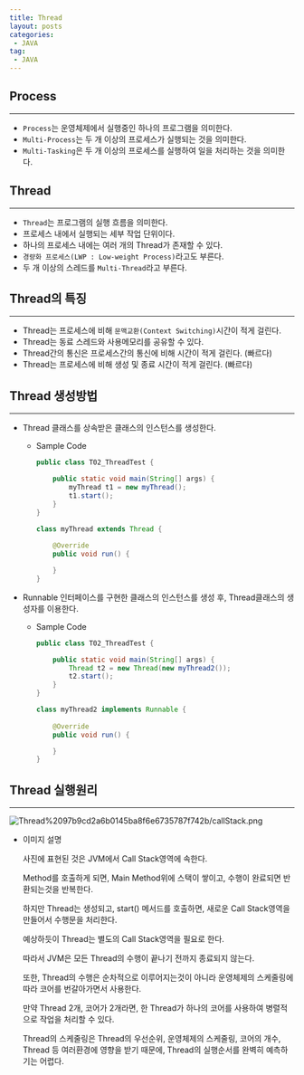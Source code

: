 ```yaml
---
title: Thread
layout: posts
categories:
 - JAVA
tag:
 - JAVA
---
```


## __Process__
---
- `Process`는 운영체제에서 실행중인 하나의 프로그램을 의미한다.
- `Multi-Process`는 두 개 이상의 프로세스가 실행되는 것을 의미한다.
- `Multi-Tasking`은 두 개 이상의 프로세스를 실행하여 일을 처리하는 것을 의미한다.

## __Thread__
---
- `Thread`는 프로그램의 실행 흐름을 의미한다.
- 프로세스 내에서 실행되는 세부 작업 단위이다.
- 하나의 프로세스 내에는 여러 개의 Thread가 존재할 수 있다.
- `경량화 프로세스(LWP : Low-weight Process)`라고도 부른다.
- 두 개 이상의 스레드를 `Multi-Thread`라고 부른다.

## __Thread의 특징__
---
- Thread는 프로세스에 비해 `문맥교환(Context Switching)`시간이 적게 걸린다.
- Thread는 동료 스레드와 사용메모리를 공유할 수 있다.
- Thread간의 통신은 프로세스간의 통신에 비해 시간이 적게 걸린다. (빠르다)
- Thread는 프로세스에 비해 생성 및 종료 시간이 적게 걸린다. (빠르다)

## __Thread 생성방법__
---
- Thread 클래스를 상속받은 클래스의 인스턴스를 생성한다.
    - Sample Code

        ```java
        public class T02_ThreadTest {

        	public static void main(String[] args) {
        		myThread t1 = new myThread();
        		t1.start();
        	}
        }

        class myThread extends Thread {
        	
        	@Override
        	public void run() {

        	}
        }
        ```

- Runnable 인터페이스를 구현한 클래스의 인스턴스를 생성 후, Thread클래스의 생성자를 이용한다.
    - Sample Code

        ```java
        public class T02_ThreadTest {

        	public static void main(String[] args) {
        		Thread t2 = new Thread(new myThread2());
        		t2.start();
        	}
        }

        class myThread2 implements Runnable {
        	
        	@Override
        	public void run() {

        	}
        }
        ```

## __Thread 실행원리__
---
![Thread%2097b9cd2a6b0145ba8f6e6735787f742b/callStack.png](Thread%2097b9cd2a6b0145ba8f6e6735787f742b/callStack.png)

- 이미지 설명

    사진에 표현된 것은 JVM에서 Call Stack영역에 속한다. 

    Method를 호출하게 되면, Main Method위에 스택이 쌓이고, 수행이 완료되면 반환되는것을 반복한다. 

    하지만 Thread는 생성되고, start() 메서드를 호출하면, 새로운 Call Stack영역을 만들어서 수행문을 처리한다.

    예상하듯이 Thread는 별도의 Call Stack영역을 필요로 한다.

    따라서 JVM은 모든 Thread의 수행이 끝나기 전까지 종료되지 않는다.

    또한, Thread의 수행은 순차적으로 이루어지는것이 아니라 운영체제의 스케줄링에 따라 코어를 번갈아가면서 사용한다.

    만약 Thread 2개, 코어가 2개라면, 한 Thread가 하나의 코어를 사용하여 병렬적으로 작업을 처리할 수 있다.

    Thread의 스케줄링은 Thread의 우선순위, 운영체제의 스케줄링, 코어의 개수, Thread 등 여러환경에 영향을 받기 때문에, Thread의 실행순서를 완벽히 예측하기는 어렵다.